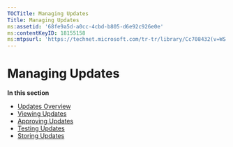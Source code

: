 ```yaml
---
TOCTitle: Managing Updates
Title: Managing Updates
ms:assetid: '68fe9a5d-a0cc-4cbd-b805-d6e92c926e0e'
ms:contentKeyID: 18155158
ms:mtpsurl: 'https://technet.microsoft.com/tr-tr/library/Cc708432(v=WS.10)'
---
```


Managing Updates
================

**In this section**

-   [Updates Overview](https://technet.microsoft.com/8ad86677-3ffe-4426-b4d5-23d42d8ce1ab)
-   [Viewing Updates](https://technet.microsoft.com/e730a8e0-3c84-4a6f-b950-7fddd18051e8)
-   [Approving Updates](https://technet.microsoft.com/7276f84d-429e-4a39-8ef8-be3bff47b45e)
-   [Testing Updates](https://technet.microsoft.com/a4982f3f-dc3b-44b6-b9f2-3559e0c45211)
-   [Storing Updates](https://technet.microsoft.com/94181102-463d-4205-8466-41ed1e609531)
